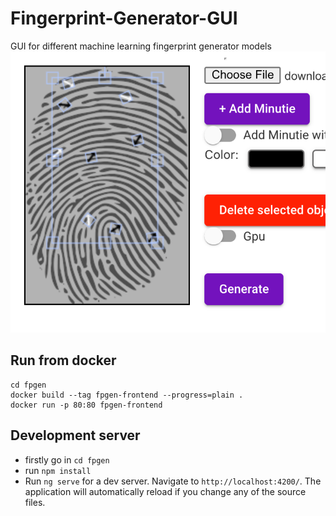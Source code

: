 # Fingerprint-Generator-GUI
GUI for different machine learning fingerprint generator models
![Canvas generator](/images/f_7.png)

## Run from docker 
```
cd fpgen
docker build --tag fpgen-frontend --progress=plain .
docker run -p 80:80 fpgen-frontend
```
## Development server
- firstly go in `cd fpgen`
- run `npm install`
- Run `ng serve` for a dev server. Navigate to `http://localhost:4200/`. The application will automatically reload if you change any of the source files.